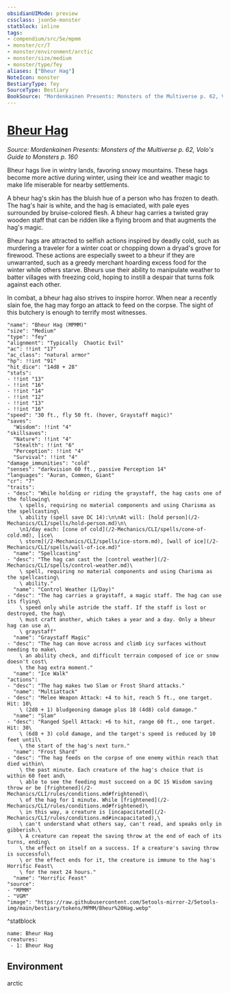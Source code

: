 ```yaml
---
obsidianUIMode: preview
cssclass: json5e-monster
statblock: inline
tags:
- compendium/src/5e/mpmm
- monster/cr/7
- monster/environment/arctic
- monster/size/medium
- monster/type/fey
aliases: ["Bheur Hag"]
NoteIcon: monster
BestiaryType: fey
SourceType: Bestiary
BookSource: "Mordenkainen Presents: Monsters of the Multiverse p. 62, Volo's Guide to Monsters p. 160"
---
```

# [Bheur Hag](2-Mechanics/CLI/bestiary/fey/bheur-hag-mpmm.md)
*Source: Mordenkainen Presents: Monsters of the Multiverse p. 62, Volo's Guide to Monsters p. 160*  

Bheur hags live in wintry lands, favoring snowy mountains. These hags become more active during winter, using their ice and weather magic to make life miserable for nearby settlements.

A bheur hag's skin has the bluish hue of a person who has frozen to death. The hag's hair is white, and the hag is emaciated, with pale eyes surrounded by bruise-colored flesh. A bheur hag carries a twisted gray wooden staff that can be ridden like a flying broom and that augments the hag's magic.

Bheur hags are attracted to selfish actions inspired by deadly cold, such as murdering a traveler for a winter coat or chopping down a dryad's grove for firewood. These actions are especially sweet to a bheur if they are unwarranted, such as a greedy merchant hoarding excess food for the winter while others starve. Bheurs use their ability to manipulate weather to batter villages with freezing cold, hoping to instill a despair that turns folk against each other.

In combat, a bheur hag also strives to inspire horror. When near a recently slain foe, the hag may forgo an attack to feed on the corpse. The sight of this butchery is enough to terrify most witnesses.

```statblock
"name": "Bheur Hag (MPMM)"
"size": "Medium"
"type": "fey"
"alignment": "Typically  Chaotic Evil"
"ac": !!int "17"
"ac_class": "natural armor"
"hp": !!int "91"
"hit_dice": "14d8 + 28"
"stats":
- !!int "13"
- !!int "16"
- !!int "14"
- !!int "12"
- !!int "13"
- !!int "16"
"speed": "30 ft., fly 50 ft. (hover, Graystaff magic)"
"saves":
  "Wisdom": !!int "4"
"skillsaves":
  "Nature": !!int "4"
  "Stealth": !!int "6"
  "Perception": !!int "4"
  "Survival": !!int "4"
"damage_immunities": "cold"
"senses": "darkvision 60 ft., passive Perception 14"
"languages": "Auran, Common, Giant"
"cr": "7"
"traits":
- "desc": "While holding or riding the graystaff, the hag casts one of the following\
    \ spells, requiring no material components and using Charisma as the spellcasting\
    \ ability (spell save DC 14):\n\nAt will: [hold person](/2-Mechanics/CLI/spells/hold-person.md)\n\
    \n1/day each: [cone of cold](/2-Mechanics/CLI/spells/cone-of-cold.md), [ice\
    \ storm](/2-Mechanics/CLI/spells/ice-storm.md), [wall of ice](/2-Mechanics/CLI/spells/wall-of-ice.md)"
  "name": "Spellcasting"
- "desc": "The hag can cast the [control weather](/2-Mechanics/CLI/spells/control-weather.md)\
    \ spell, requiring no material components and using Charisma as the spellcasting\
    \ ability."
  "name": "Control Weather (1/Day)"
- "desc": "The hag carries a graystaff, a magic staff. The hag can use its flying\
    \ speed only while astride the staff. If the staff is lost or destroyed, the hag\
    \ must craft another, which takes a year and a day. Only a bheur hag can use a\
    \ graystaff"
  "name": "Graystaff Magic"
- "desc": "The hag can move across and climb icy surfaces without needing to make\
    \ an ability check, and difficult terrain composed of ice or snow doesn't cost\
    \ the hag extra moment."
  "name": "Ice Walk"
"actions":
- "desc": "The hag makes two Slam or Frost Shard attacks."
  "name": "Multiattack"
- "desc": "Melee Weapon Attack: +4 to hit, reach 5 ft., one target. Hit: 10\
    \ (2d8 + 1) bludgeoning damage plus 18 (4d8) cold damage."
  "name": "Slam"
- "desc": "Ranged Spell Attack: +6 to hit, range 60 ft., one target. Hit: 30\
    \ (6d8 + 3) cold damage, and the target's speed is reduced by 10 feet until\
    \ the start of the hag's next turn."
  "name": "Frost Shard"
- "desc": "The hag feeds on the corpse of one enemy within reach that died within\
    \ the past minute. Each creature of the hag's choice that is within 60 feet and\
    \ able to see the feeding must succeed on a DC 15 Wisdom saving throw or be [frightened](/2-Mechanics/CLI/rules/conditions.md#frightened)\
    \ of the hag for 1 minute. While [frightened](/2-Mechanics/CLI/rules/conditions.md#frightened)\
    \ in this way, a creature is [incapacitated](/2-Mechanics/CLI/rules/conditions.md#incapacitated),\
    \ can't understand what others say, can't read, and speaks only in gibberish.\
    \ A creature can repeat the saving throw at the end of each of its turns, ending\
    \ the effect on itself on a success. If a creature's saving throw is successful\
    \ or the effect ends for it, the creature is immune to the hag's Horrific Feast\
    \ for the next 24 hours."
  "name": "Horrific Feast"
"source":
- "MPMM"
- "VGM"
"image": "https://raw.githubusercontent.com/5etools-mirror-2/5etools-img/main/bestiary/tokens/MPMM/Bheur%20Hag.webp"
```
^statblock

```encounter-table
name: Bheur Hag
creatures:
 - 1: Bheur Hag
```

## Environment

arctic